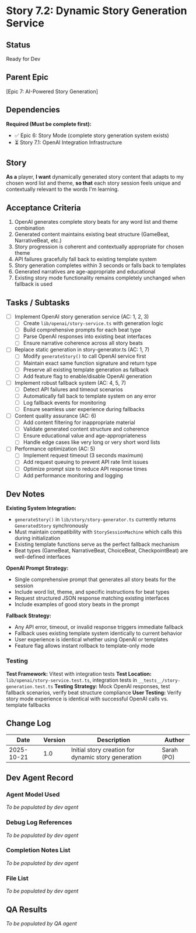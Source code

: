 # Story 7.2: Dynamic Story Generation Service

## Status

Ready for Dev

## Parent Epic

[Epic 7: AI-Powered Story Generation]

## Dependencies

**Required (Must be complete first):**
- ✅ Epic 6: Story Mode (complete story generation system exists)
- ⏳ Story 7.1: OpenAI Integration Infrastructure

## Story

**As a** player,
**I want** dynamically generated story content that adapts to my chosen word list and theme,
**so that** each story session feels unique and contextually relevant to the words I'm learning.

## Acceptance Criteria

1. OpenAI generates complete story beats for any word list and theme combination
2. Generated content maintains existing beat structure (GameBeat, NarrativeBeat, etc.)
3. Story progression is coherent and contextually appropriate for chosen theme
4. API failures gracefully fall back to existing template system
5. Story generation completes within 3 seconds or falls back to templates
6. Generated narratives are age-appropriate and educational
7. Existing story mode functionality remains completely unchanged when fallback is used

## Tasks / Subtasks

- [ ] Implement OpenAI story generation service (AC: 1, 2, 3)
  - [ ] Create `lib/openai/story-service.ts` with generation logic
  - [ ] Build comprehensive prompts for each beat type
  - [ ] Parse OpenAI responses into existing beat interfaces
  - [ ] Ensure narrative coherence across all story beats

- [ ] Replace static generation in story-generator.ts (AC: 1, 7)
  - [ ] Modify `generateStory()` to call OpenAI service first
  - [ ] Maintain exact same function signature and return type
  - [ ] Preserve all existing template generation as fallback
  - [ ] Add feature flag to enable/disable OpenAI generation

- [ ] Implement robust fallback system (AC: 4, 5, 7)
  - [ ] Detect API failures and timeout scenarios
  - [ ] Automatically fall back to template system on any error
  - [ ] Log fallback events for monitoring
  - [ ] Ensure seamless user experience during fallbacks

- [ ] Content quality assurance (AC: 6)
  - [ ] Add content filtering for inappropriate material
  - [ ] Validate generated content structure and coherence
  - [ ] Ensure educational value and age-appropriateness
  - [ ] Handle edge cases like very long or very short word lists

- [ ] Performance optimization (AC: 5)
  - [ ] Implement request timeout (3 seconds maximum)
  - [ ] Add request queuing to prevent API rate limit issues
  - [ ] Optimize prompt size to reduce API response times
  - [ ] Add performance monitoring and logging

## Dev Notes

**Existing System Integration:**
- `generateStory()` in `lib/story/story-generator.ts` currently returns `GeneratedStory` synchronously
- Must maintain compatibility with `StorySessionMachine` which calls this during initialization
- Existing template functions serve as the perfect fallback mechanism
- Beat types (GameBeat, NarrativeBeat, ChoiceBeat, CheckpointBeat) are well-defined interfaces

**OpenAI Prompt Strategy:**
- Single comprehensive prompt that generates all story beats for the session
- Include word list, theme, and specific instructions for beat types
- Request structured JSON response matching existing interfaces
- Include examples of good story beats in the prompt

**Fallback Strategy:**
- Any API error, timeout, or invalid response triggers immediate fallback
- Fallback uses existing template system identically to current behavior
- User experience is identical whether using OpenAI or templates
- Feature flag allows instant rollback to template-only mode

### Testing

**Test Framework:** Vitest with integration tests
**Test Location:** `lib/openai/story-service.test.ts`, integration tests in `__tests__/story-generation.test.ts`
**Testing Strategy:** Mock OpenAI responses, test fallback scenarios, verify beat structure compliance
**User Testing:** Verify story mode experience is identical with successful OpenAI calls vs. template fallbacks

## Change Log

| Date | Version | Description | Author |
|------|---------|-------------|--------|
| 2025-10-21 | 1.0 | Initial story creation for dynamic story generation | Sarah (PO) |

## Dev Agent Record

### Agent Model Used

_To be populated by dev agent_

### Debug Log References  

_To be populated by dev agent_

### Completion Notes List

_To be populated by dev agent_

### File List

_To be populated by dev agent_

## QA Results

_To be populated by QA agent_